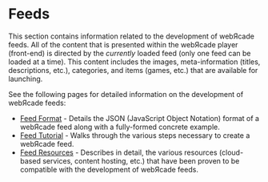 # Feeds

This section contains information related to the development of webЯcade feeds. All of the content that is presented within the webЯcade player (front-end) is directed by the *currently* loaded feed (only one feed can be loaded at a time). This content includes the images, meta-information (titles, descriptions, etc.), categories, and items (games, etc.) that are available for launching.

See the following pages for detailed information on the development of webЯcade feeds:

* [Feed Format](./format.md) - Details the JSON (JavaScript Object Notation) format of a webЯcade feed along with a fully-formed concrete example.
* [Feed Tutorial](./tutorial.md) - Walks through the various steps necessary to create a webЯcade feed.
* [Feed Resources](./resources/index.md) - Describes in detail, the various resources (cloud-based services, content hosting, etc.) that have been proven to be compatible with the development of webЯcade feeds.